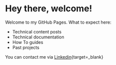 # Hey there, welcome! 

Welcome to my GitHub Pages. What to expect here:

- Technical content posts
- Technical documentation
- How To guides
- Past projects

You can contact me via [Linkedin](https://www.linkedin.com/in/daniel-szortyka/){target=_blank}